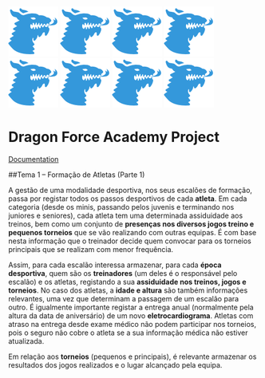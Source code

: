 ![Use Cases](https://github.com/joaopedrofump/dragonForceAcademy/blob/master/Logo.png) ![Use Cases](https://github.com/joaopedrofump/dragonForceAcademy/blob/master/Logo.png)  ![Use Cases](https://github.com/joaopedrofump/dragonForceAcademy/blob/master/Logo.png)  ![Use Cases](https://github.com/joaopedrofump/dragonForceAcademy/blob/master/Logo.png)  ![Use Cases](https://github.com/joaopedrofump/dragonForceAcademy/blob/master/Logo.png)  ![Use Cases](https://github.com/joaopedrofump/dragonForceAcademy/blob/master/Logo.png)  ![Use Cases](https://github.com/joaopedrofump/dragonForceAcademy/blob/master/Logo.png)  ![Use Cases](https://github.com/joaopedrofump/dragonForceAcademy/blob/master/Logo.png) 

# Dragon Force Academy Project #

[Documentation](https://github.com/joaopedrofump/dragonForceAcademy/tree/pedro/doxygen/html/index.html)


##Tema 1 – Formação de Atletas (Parte 1)

A gestão de uma modalidade desportiva, nos seus escalões de formação, passa por registar todos os passos desportivos de cada **atleta**. Em cada categoria (desde os minis, passando pelos juvenis e terminando nos juniores e seniores), cada atleta tem uma determinada assiduidade aos treinos, bem como um conjunto de **presenças nos diversos jogos­ treino e pequenos torneios** que se vão realizando com outras equipas. É com base nesta informação que o treinador decide quem convocar para os torneios principais que se realizam com menor frequência.

Assim, para cada escalão interessa armazenar, para cada **época desportiva**, quem são os **treinadores** (um deles é o responsável pelo escalão) e os atletas, registando a sua **assiduidade nos treinos, jogos e torneios**. No caso dos atletas, a **idade e altura** são também informações relevantes, uma vez que determinam a passagem de um escalão para outro. É igualmente importante registar a entrega anual (normalmente pela altura da data de aniversário) de um novo **eletrocardiograma**. Atletas com atraso na entrega desde exame médico não podem participar nos torneios, pois o seguro não cobre o atleta se a sua informação médica não estiver atualizada.

Em relação aos **torneios** (pequenos e principais), é relevante armazenar os resultados dos jogos realizados e o lugar alcançado pela equipa.
